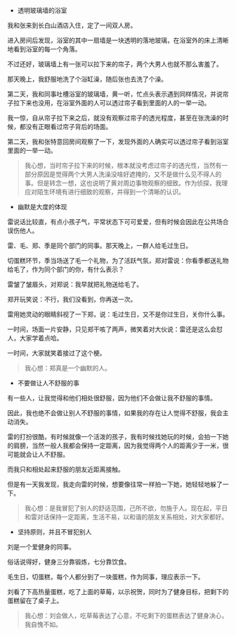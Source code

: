 - 透明玻璃墙的浴室

我和张来到长白山酒店入住，定了一间双人房。

进入房间后发现，浴室的其中一扇墙是一块透明的落地玻璃，在浴室外的床上清晰地看到浴室的每一个角落。

不过还好，玻璃墙上有一张可以拉下来的帘子，两个大男人也就不那么害羞了。

那天晚上，我舒服地洗了个浴缸澡，随后张也去洗了个澡。

第二天，我和同事吐槽浴室的玻璃墙，黄一听，忙点头表示遇到同样情况，并说帘子拉下来也没用，在浴室外面的人可以透过帘子看到里面的人的一举一动。

我一惊，自从帘子拉下来之后，就没有观察过帘子的透光程度，甚至在张洗澡的时候，都没有正眼看过帘子背后的场面。

第二天，我和张特意回房间观察了一下，发现外面的人确实可以透过帘子看到浴室里面的一举一动。

> 我心想，当时帘子拉下来的时候，根本就没考虑过帘子的透光性，当然有一部分原因是觉得两个大男人洗澡没啥好遮掩的，又不是做什么见不得人的事。但是转念一想，这也说明了黄对周边事物观察的细致。作为侦探，我理应对陌生环境有进行细致的观察，并得到一个清晰的认识。

- 幽默是大度的体现

雷说话比较直，有点小孩子气，平常状态下可可爱爱，但有时候会因此在公共场合误伤他人。

雷、毛、郑、季是同个部门的同事。那天晚上，一群人给毛过生日。

切蛋糕环节，季当场送了毛一个礼物，为了活跃气氛，郑对雷说：你看季都送礼物给毛了，作为同个部门的你，有什么表示？

雷皱了皱眉头，对郑说：我早就把礼物送给毛了。

郑开玩笑说：不行，我们没看到，你再送一次。

雷用她灵动的眼睛斜视了一下郑，说：毛过生日，又不是你过生日，关你什么事。

一时间，场面一片安静，只见郑干咳了两声，微笑着对大伙说：雷还是这么会怼人，大家学着点哈。

一时间，大家就笑着接过了这个梗。

> 我心想：郑真是一个幽默的人。

- 不要做让人不舒服的事

有一些人，让我觉得和他们相处很舒服，因为他们不会做让我不舒服的事情。

因此，我也绝不会做让别人不舒服的事情，如果我的存在让人觉得不舒服，我会主动消失。

雷的打扮很酷，有时候就像一个活泼的孩子，我有时候找她玩的时候，会拍一下她的肩膀，当然一般人我都会保持一定距离，因为我觉得两个人的距离少于一米，很可能就会让人不舒服。

而我只和相处起来舒服的朋友近距离接触。

但是有一天我发现，我走向雷的时候，想要像往常一样拍一下她，她轻轻地躲了一下。

> 我心想：是我冒犯了别人的舒适范围，己所不欲，勿施于人。现在起，平日和雷对话保持一定距离，生活不易，以和谐的朋友关系相处，对大家都好。

- 坚持原则，并且不冒犯别人

刘是一个爱健身的同事。

俗话说得好，健身三分靠锻炼，七分靠饮食。

毛生日，切蛋糕，每个人都分到了一块蛋糕，作为同事，理应表示一下。

刘看了下高热量蛋糕，吃了上面的草莓，以示祝贺，同时为了健身目标，把剩下的蛋糕留在了桌子上。

> 我心想：刘会做人，吃草莓表达了心意，不吃剩下的蛋糕表达了健身决心，我自愧不如。

